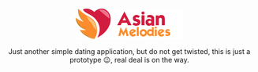 <p align="center">
  <img src="https://github.com/MartMbithi/AM_WebVersion/blob/main/public/images/logo/logo.png" />
</p>
<p align="center">
  Just another simple dating application, but do not get twisted, this is just a prototype 😉, real deal is on the way.
</p>

